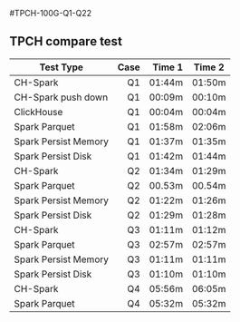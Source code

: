 #TPCH-100G-Q1-Q22
## TPCH compare test
| Test Type                      | Case    |  Time  1   | Time 2  | 
| --------                       | -----:  |   ----:    | :----:  | 
| CH-Spark                       | Q1      |   01:44m   | 01:50m  |
| CH-Spark push down             | Q1      |   00:09m   | 00:10m  |
| ClickHouse                     | Q1      |   00:04m   | 00:04m  |
| Spark Parquet                  | Q1      |   01:58m   | 02:06m  |
| Spark Persist Memory           | Q1      |   01:37m   | 01:35m  |
| Spark Persist Disk             | Q1      |   01:42m   | 01:44m  |
| CH-Spark                       | Q2      |   01:34m   | 01:29m  |
| Spark Parquet                  | Q2      |   00.53m   | 00.54m  |
| Spark Persist Memory           | Q2      |   01:22m   | 01:26m  |
| Spark Persist Disk             | Q2      |   01:29m   | 01:28m  |
| CH-Spark                       | Q3      |   01:11m   | 01:12m  |
| Spark Parquet                  | Q3      |   02:57m   | 02:57m  |
| Spark Persist Memory           | Q3      |   01:11m   | 01:11m  |
| Spark Persist Disk             | Q3      |   01:10m   | 01:10m  |
| CH-Spark                       | Q4      |   05:56m   | 06:05m  |
| Spark Parquet                  | Q4      |   05:32m   | 05:32m  |
